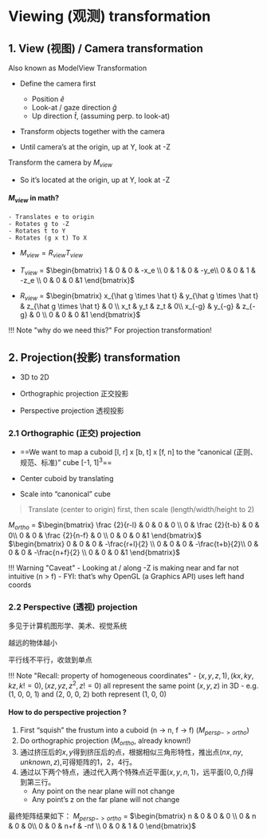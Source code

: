 # Viewing (观测) transformation
## 1. View (视图) / Camera transformation
Also known as ModelView Transformation

* Define the camera first
    - Position $\hat e$
    - Look-at / gaze direction $\hat g$
    - Up direction $\hat t$, (assuming perp. to look-at)

* Transform objects together with the camera

* Until camera’s at the origin, up at Y, look at -Z

Transform the camera by $M_{view}$
- So it’s located at the origin, up at Y, look at -Z

#### $M_{view}$ in math?

    - Translates e to origin
    - Rotates g to -Z
    - Rotates t to Y
    - Rotates (g x t) To X


- $M_{view} = R_{view}T_{view}$

- $T_{view}$ = $\begin{bmatrix} 1 & 0 & 0 & -x_e \\ 0 & 1 & 0 & -y_e\\ 0 & 0 & 1 & -z_e \\ 0 & 0 & 0 &1 \end{bmatrix}$

- $R_{view}$ = $\begin{bmatrix} x_{\hat g \times \hat t} & y_{\hat g \times \hat t} & z_{\hat g \times \hat t} & 0 \\ x_t & y_t & z_t & 0\\ x_{-g} & y_{-g} & z_{-g} & 0 \\ 0 & 0 & 0 &1 \end{bmatrix}$

!!! Note "why do we need this?"
    For projection transformation!
## 2. Projection(投影)  transformation
- 3D to 2D

- Orthographic projection 正交投影

- Perspective projection 透视投影

### 2.1 Orthographic (正交) projection
* ==We want to map a cuboid [l, r] x [b, t] x [f, n] to
    the “canonical (正则、规范、标准)” cube [-1, 1]$^3$==   

* Center cuboid by translating

* Scale into “canonical” cube

> Translate (center to origin) first, then scale (length/width/height to 2)

$M_{ortho}$ = $\begin{bmatrix} \frac {2}{r-l} & 0 & 0 & 0 \\ 0 & \frac {2}{t-b} & 0 & 0\\ 0 & 0 & \frac {2}{n-f} & 0 \\ 0 & 0 & 0 &1 \end{bmatrix}$ $\begin{bmatrix} 0 & 0 & 0 & -\frac{r+l}{2} \\ 0 & 0 & 0 & -\frac{t+b}{2}\\ 0 & 0 & 0 & -\frac{n+f}{2} \\ 0 & 0 & 0 &1 \end{bmatrix}$

!!! Warning "Caveat"
    - Looking at / along -Z is making near and far not intuitive (n > f)
    - FYI: that’s why OpenGL (a Graphics API) uses left hand coords

### 2.2 Perspective (透视) projection
多见于计算机图形学、美术、视觉系统

越远的物体越小

平行线不平行，收敛到单点

!!! Note "Recall: property of homogeneous coordinates"
    - $(x, y, z, 1), (kx, ky, kz, k != 0), (xz, yz, z^2, z != 0)$ all represent
    the same point $(x, y, z)$ in 3D
    - e.g. (1, 0, 0, 1) and (2, 0, 0, 2) both represent (1, 0, 0)

#### How to do perspective projection ?
1. First “squish” the frustum into a cuboid (n -> n, f -> f) ($M_{persp->ortho})$
2. Do orthographic projection ($M_{ortho}$, already known!)
3. 通过挤压后的$x,y$得到挤压后的点，根据相似三角形特性，推出点$(nx,ny,unknown,z)$,可得矩阵的1，2，4行。
4. 通过以下两个特点，通过代入两个特殊点近平面$(x,y,n,1)$，远平面$(0,0,f)$得到第三行。
    - Any point on the near plane will not change
    - Any point’s z on the far plane will not change

最终矩阵结果如下：
$M_{persp->ortho}$ = $\begin{bmatrix} n & 0 & 0 & 0 \\ 0 & n & 0 & 0\\ 0 & 0 & n+f & -nf \\ 0 & 0 & 1 & 0 \end{bmatrix}$